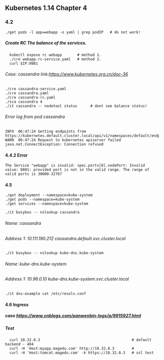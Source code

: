 ## Kubernetes 1.14 Chapter 4

### 4.2
    ./get pods -l app=webapp -o yaml | grep podIP   # do not work!
    
##### Create RC   The balance of the services.
      kubectl expose rc webapp       # method 1.
      ./cre webapp-rc-service.yaml   # method 2.
      curl $IP:8081

###### Case: cassandra  link:https://www.kubernetes.org.cn/doc-36
    ./cre cassandra-service.yaml
    ./cre cassandra.yaml   
    ./cre cassandra-rc.yaml
    ./sca cassandra 4
    ./it cassandra -- nodetool status      # dont see balance status!
###### Error log from pod cassandra
    INFO  06:47:24 Getting endpoints from https://kubernetes.default.cluster.local/api/v1/namespaces/default/endpoints/cassandra
    WARN  06:47:24 Request to kubernetes apiserver failed
    java.net.ConnectException: Connection refused

#### 4.4.2 Error
    The Service "webapp" is invalid: spec.ports[0].nodePort: Invalid value: 8081: provided port is not in the valid range. The range of valid ports is 30000-32767

#### 4.5
    ./get deployment --namespace=kube-system
    ./get pods --namespace=kube-system
    ./get services --namespace=kube-system
    
    ./it busybox -- nslookup cassandra
###### Name:      cassandra
###### Address 1: 10.111.190.212 cassandra.default.svc.cluster.local

    ./it busybox -- nslookup kube-dns.kube-system
###### Name:      kube-dns.kube-system
###### Address 1: 10.96.0.10 kube-dns.kube-system.svc.cluster.local

    ./it dns-example cat /etc/resolv.conf

#### 4.6 Ingress    

##### case https://www.cnblogs.com/panwenbin-logs/p/9915927.html

##### Test
      curl 10.32.0.3                                          # default backend - 404
      curl -H 'Host:myapp.magedu.com' http://10.32.0.3        # 
      curl -H 'Host:tomcat.magedu.com' -k https://10.32.0.3   # ssl test
    
